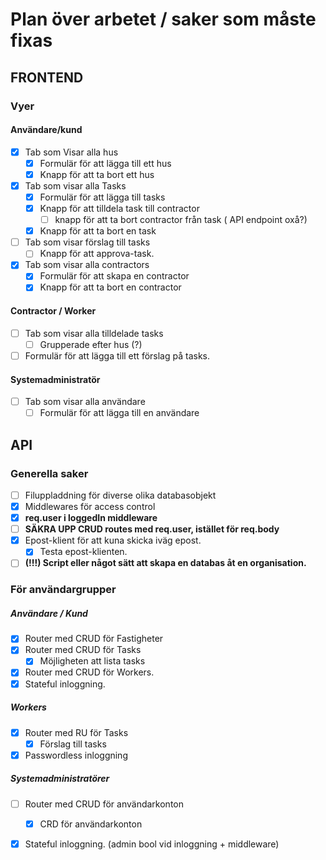 # Plan över arbetet / saker som måste fixas

## FRONTEND
### Vyer
#### Användare/kund
- [x] Tab som Visar alla hus
    - [x] Formulär för att lägga till ett hus
    - [x] Knapp för att ta bort ett hus

- [x] Tab som visar alla Tasks
    - [x] Formulär för att lägga till tasks
    - [x] Knapp för att tilldela task till contractor
        - [ ] knapp för att ta bort contractor från task ( API endpoint oxå?)
    - [x] Knapp för att ta bort en task
- [ ] Tab som visar förslag till tasks
    - [ ] Knapp för att approva-task.

- [x] Tab som visar alla contractors
    - [x] Formulär för att skapa en contractor
    - [x] Knapp för att ta bort en contractor

#### Contractor / Worker
- [ ] Tab som visar alla tilldelade tasks
    - [ ] Grupperade efter hus (?)
- [ ] Formulär för att lägga till ett förslag på tasks.

#### Systemadministratör
- [ ] Tab som visar alla användare
    - [ ] Formulär för att lägga till en användare

## API
### Generella saker
- [ ] Filuppladdning för diverse olika databasobjekt
- [x] Middlewares för access control
- [x] **req.user i loggedIn middleware**
- [ ] **SÄKRA UPP CRUD routes med req.user, istället för req.body**
- [x] Epost-klient för att kuna skicka iväg epost.
    - [x] Testa epost-klienten. 
- [ ] **(!!!) Script eller något sätt att skapa en databas åt en organisation.**

### För användargrupper
##### Användare / Kund

- [x] Router med CRUD för Fastigheter
- [x] Router med CRUD för Tasks
    - [x] Möjligheten att lista tasks
- [x] Router med CRUD för Workers.
- [x] Stateful inloggning.

##### Workers
- [x] Router med RU för Tasks
    - [x] Förslag till tasks
- [x] Passwordless inloggning

##### Systemadministratörer
- [ ] Router med CRUD för användarkonton
    - [x] CRD för användarkonton
- [x] Stateful inloggning. (admin bool vid inloggning + middleware)


